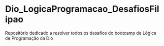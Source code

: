 # Dio_LogicaProgramacao_DesafiosFilipao
Repositório dedicado a resolver todos os desafios do bootcamp de Lógica de Programação da Dio
